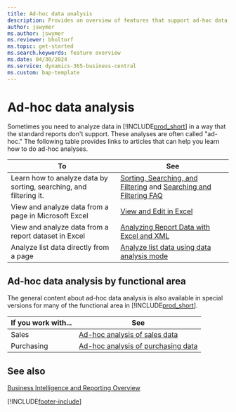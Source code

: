 ```yaml
---
title: Ad-hoc data analysis
description: Provides an overview of features that support ad-hoc data analyses in Business Central.
author: jswymer
ms.author: jswymer
ms.reviewer: bholtorf
ms.topic: get-started
ms.search.keywords: feature overview
ms.date: 04/30/2024
ms.service: dynamics-365-business-central
ms.custom: bap-template
---
```

# Ad-hoc data analysis

Sometimes you need to analyze data in [!INCLUDE[prod_short](includes/prod_short.md)] in a way that the standard reports don't support. These analyses are often called "ad-hoc." The following table provides links to articles that can help you learn how to do ad-hoc analyses.

| To | See |
| --- | --- |
| Learn how to analyze data by sorting, searching, and filtering it. | [Sorting, Searching, and Filtering](ui-enter-criteria-filters.md) and [Searching and Filtering FAQ](ui-search-filter-faq.yml) |
| View and analyze data from a page in Microsoft Excel | [View and Edit in Excel](across-work-with-excel.md) |
| View and analyze data from a report dataset in Excel | [ Analyzing Report Data with Excel and XML](report-analyze-excel.md) |
| Analyze list data directly from a page |[Analyze list data using data analysis mode](analysis-mode.md)|


## Ad-hoc data analysis by functional area

The general content about ad-hoc data analysis is also available in special versions for many of the functional area in [!INCLUDE[prod_short](includes/prod_short.md)]. 

| If you work with... | See |
| --- | --- |
| Sales | [Ad-hoc analysis of sales data](ad-hoc-analysis-sales.md) |
| Purchasing | [Ad-hoc analysis of purchasing data](ad-hoc-analysis-purchasing.md) |


## See also

[Business Intelligence and Reporting Overview](ui-work-report.md)

[!INCLUDE[footer-include](includes/footer-banner.md)]
